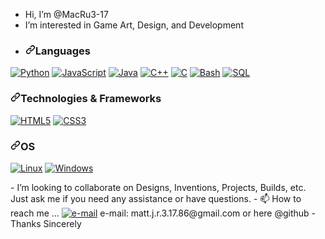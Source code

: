 - Hi, I’m @MacRu3-17
- I’m interested in Game Art, Design, and Development
- <h3 dir="auto"><a id="user-content-languages" class="anchor" aria-hidden="true" href="#languages"><svg class="octicon octicon-link" viewBox="0 0 16 16" version="1.1" width="16" height="16" aria-hidden="true"><path d="m7.775 3.275 1.25-1.25a3.5 3.5 0 1 1 4.95 4.95l-2.5 2.5a3.5 3.5 0 0 1-4.95 0 .751.751 0 0 1 .018-1.042.751.751 0 0 1 1.042-.018 1.998 1.998 0 0 0 2.83 0l2.5-2.5a2.002 2.002 0 0 0-2.83-2.83l-1.25 1.25a.751.751 0 0 1-1.042-.018.751.751 0 0 1-.018-1.042Zm-4.69 9.64a1.998 1.998 0 0 0 2.83 0l1.25-1.25a.751.751 0 0 1 1.042.018.751.751 0 0 1 .018 1.042l-1.25 1.25a3.5 3.5 0 1 1-4.95-4.95l2.5-2.5a3.5 3.5 0 0 1 4.95 0 .751.751 0 0 1-.018 1.042.751.751 0 0 1-1.042.018 1.998 1.998 0 0 0-2.83 0l-2.5 2.5a1.998 1.998 0 0 0 0 2.83Z"></path></svg></a>Languages</h3>
<p dir="auto"><a href="https://github.com/MacRu3-17"><img src="" alt="Python" data-canonical-src="https://img.shields.io/badge/python-black?style=for-the-badge&amp;logo=python" style="max-width: 100%;"></a>
<a href="https://github.com/MacRu3-17"><img src="" alt="JavaScript" data-canonical-src="https://img.shields.io/badge/javascript-black?style=for-the-badge&amp;logo=javascript" style="max-width: 100%;"></a>
<a href="https://github.com/MacRu3-17"><img src="" alt="Java" data-canonical-src="https://img.shields.io/badge/java-black?style=for-the-badge&amp;logo=openjdk" style="max-width: 100%;"></a>
<a href="https://github.com/MacRu3-17"><img src="" alt="C++" data-canonical-src="https://img.shields.io/badge/c++-black?style=for-the-badge&amp;logo=cplusplus" style="max-width: 100%;"></a>
<a href="https://github.com/MacRu3-17"><img src="" alt="C" data-canonical-src="https://img.shields.io/badge/c-black?style=for-the-badge&amp;logo=c" style="max-width: 100%;"></a>
<a href="https://github.com/MacRu3-17"><img src="" alt="Bash" data-canonical-src="https://img.shields.io/badge/bash-black?style=for-the-badge&amp;logo=gnu-bash&amp;logoColor=white" style="max-width: 100%;"></a>
<a href="https://github.com/MacRu3-17"><img src="" alt="SQL" data-canonical-src="https://img.shields.io/badge/sql-black?style=for-the-badge&amp;logo=mysql" style="max-width: 100%;"></a></p>
<h3 dir="auto"><a id="user-content-technologies--frameworks" class="anchor" aria-hidden="true" href="#technologies--frameworks"><svg class="octicon octicon-link" viewBox="0 0 16 16" version="1.1" width="16" height="16" aria-hidden="true"><path d="m7.775 3.275 1.25-1.25a3.5 3.5 0 1 1 4.95 4.95l-2.5 2.5a3.5 3.5 0 0 1-4.95 0 .751.751 0 0 1 .018-1.042.751.751 0 0 1 1.042-.018 1.998 1.998 0 0 0 2.83 0l2.5-2.5a2.002 2.002 0 0 0-2.83-2.83l-1.25 1.25a.751.751 0 0 1-1.042-.018.751.751 0 0 1-.018-1.042Zm-4.69 9.64a1.998 1.998 0 0 0 2.83 0l1.25-1.25a.751.751 0 0 1 1.042.018.751.751 0 0 1 .018 1.042l-1.25 1.25a3.5 3.5 0 1 1-4.95-4.95l2.5-2.5a3.5 3.5 0 0 1 4.95 0 .751.751 0 0 1-.018 1.042.751.751 0 0 1-1.042.018 1.998 1.998 0 0 0-2.83 0l-2.5 2.5a1.998 1.998 0 0 0 0 2.83Z"></path></svg></a>Technologies &amp; Frameworks</h3>
<p dir="auto"><a href="https://github.com/MacRu3-17" rel="nofollow"><img src="" alt="HTML5" data-canonical-src="https://img.shields.io/badge/html5-black?style=for-the-badge&amp;logo=html5" style="max-width: 100%;"></a>
<a href="https://github.com/MacRu3-17" rel="nofollow"><img src="" alt="CSS3" data-canonical-src="https://img.shields.io/badge/css3-black?style=for-the-badge&amp;logo=css3" style="max-width: 100%;"></a></p>
<h3 dir="auto"><a id="user-content-os" class="anchor" aria-hidden="true" href="#os"><svg class="octicon octicon-link" viewBox="0 0 16 16" version="1.1" width="16" height="16" aria-hidden="true"><path d="m7.775 3.275 1.25-1.25a3.5 3.5 0 1 1 4.95 4.95l-2.5 2.5a3.5 3.5 0 0 1-4.95 0 .751.751 0 0 1 .018-1.042.751.751 0 0 1 1.042-.018 1.998 1.998 0 0 0 2.83 0l2.5-2.5a2.002 2.002 0 0 0-2.83-2.83l-1.25 1.25a.751.751 0 0 1-1.042-.018.751.751 0 0 1-.018-1.042Zm-4.69 9.64a1.998 1.998 0 0 0 2.83 0l1.25-1.25a.751.751 0 0 1 1.042.018.751.751 0 0 1 .018 1.042l-1.25 1.25a3.5 3.5 0 1 1-4.95-4.95l2.5-2.5a3.5 3.5 0 0 1 4.95 0 .751.751 0 0 1-.018 1.042.751.751 0 0 1-1.042.018 1.998 1.998 0 0 0-2.83 0l-2.5 2.5a1.998 1.998 0 0 0 0 2.83Z"></path></svg></a>OS</h3>
<p dir="auto"><a href="https://github.com/MacRu3-17"><img src="" alt="Linux" data-canonical-src="https://img.shields.io/badge/linux-black?style=for-the-badge&amp;logo=Linux" style="max-width: 100%;"></a>
<a href="https://github.com/MacRu3-17"><img src="" alt="Windows" data-canonical-src="https://img.shields.io/badge/Windows-black?style=for-the-badge&amp;logo=Windows" style="max-width: 100%;"></a></p>
- I’m looking to collaborate on Designs, Inventions, Projects, Builds, etc. Just ask me if you need any assistance or have questions.
- 📫 How to reach me ... <a href="mailto:matt.j.r.3.17.86@gmail.com">
<img src="" alt="e-mail" data-canonical-src="https://img.shields.io/badge/Email-blue?style=flat-square&amp;logo=gmail&amp;logoColor=white" style="max-width: 100%;"></a>
e-mail: matt.j.r.3.17.86@gmail.com or here @github
- Thanks Sincerely
<!---
MacRu3-17/MacRu3-17 is a ✨ special ✨ repository because its `README.md` (this file) appears on your GitHub profile.
You can click the Preview link to take a look at your changes.
--->
